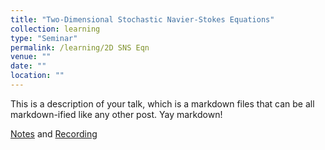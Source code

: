 ```yaml
---
title: "Two-Dimensional Stochastic Navier-Stokes Equations"
collection: learning
type: "Seminar"
permalink: /learning/2D SNS Eqn
venue: ""
date: ""
location: ""
---
```


This is a description of your talk, which is a markdown files that can be all markdown-ified like any other post. Yay markdown!

[Notes](http://edwardzhi.github.io/files/2D%20SNS%20Eqn.pdf) and [Recording](https://space.bilibili.com/330668554/channel/collectiondetail?sid=1106870)
